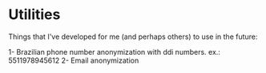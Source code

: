 # Utilities

Things that I've developed for me (and perhaps others) to use in the future:

1- Brazilian phone number anonymization with ddi numbers. ex.: 5511978945612
2- Email anonymization
